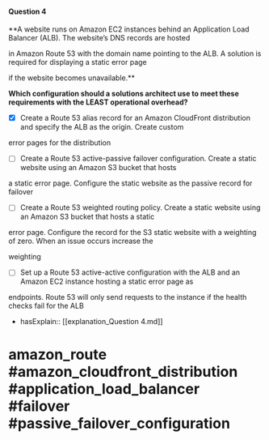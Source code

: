 #### Question  4

**A website runs on Amazon EC2 instances behind an Application Load Balancer (ALB). The website’s DNS records are hosted

in Amazon Route 53 with the domain name pointing to the ALB. A solution is required for displaying a static error page

if the website becomes unavailable.**

**Which configuration should a solutions architect use to meet these requirements with the LEAST operational overhead?**

- [x] Create a Route 53 alias record for an Amazon CloudFront distribution and specify the ALB as the origin. Create custom

error pages for the distribution

- [ ] Create a Route 53 active-passive failover configuration. Create a static website using an Amazon S3 bucket that hosts

a static error page. Configure the static website as the passive record for failover

- [ ] Create a Route 53 weighted routing policy. Create a static website using an Amazon S3 bucket that hosts a static

error page. Configure the record for the S3 static website with a weighting of zero. When an issue occurs increase the

weighting

- [ ] Set up a Route 53 active-active configuration with the ALB and an Amazon EC2 instance hosting a static error page as

endpoints. Route 53 will only send requests to the instance if the health checks fail for the ALB

- hasExplain:: [[explanation_Question  4.md]]

# amazon_route #amazon_cloudfront_distribution #application_load_balancer #failover #passive_failover_configuration
